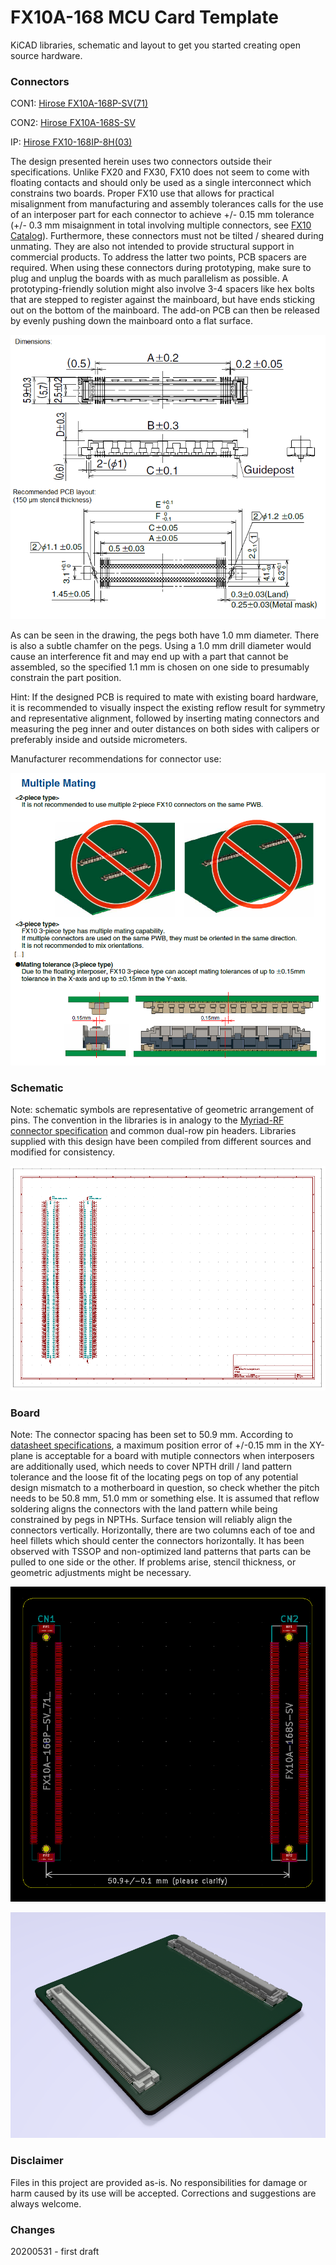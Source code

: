 # FX10A-168 MCU Card Template #

KiCAD libraries, schematic and layout to get you started creating open source hardware.

### Connectors ###

CON1: [Hirose FX10A-168P-SV(71)](https://www.hirose.com/product/p/CL0570-0044-8-71?lang=en)

CON2: [Hirose FX10A-168S-SV](https://www.hirose.com/product/p/CL0570-0244-7-00?lang=en)

IP: [Hirose FX10-168IP-8H(03)](https://www.mouser.de/datasheet/2/185/FX10_CL0608-0003-9-03_2d-1615410.pdf)

The design presented herein uses two connectors outside their specifications. Unlike FX20 and FX30, FX10 does not seem to come with floating contacts and should only be used as a single interconnect which constrains two boards. Proper FX10 use that allows for practical misalignment from manufacturing and assembly tolerances calls for the use of an interposer part for each connector to achieve +/- 0.15 mm tolerance (+/- 0.3 mm misaignment in total involving multiple connectors, see [FX10 Catalog](https://www.hirose.com/product/series/catalogdownload?category=FX10)). 
Furthermore, these connectors must not be tilted / sheared during unmating. They are also not intended to provide structural support in commercial products. To address the latter two points, PCB spacers are required. When using these connectors during prototyping, make sure to plug and unplug the boards with as much parallelism as possible. A prototyping-friendly solution might also involve 3-4 spacers like hex bolts that are stepped to register against the mainboard, but have ends sticking out on the bottom of the mainboard. The add-on PCB can then be released by evenly pushing down the mainboard onto a flat surface. 

![FX10 dimensions](doc/FX10_dimensions_tolerances.png)

As can be seen in the drawing, the pegs both have 1.0 mm diameter. There is also a subtle chamfer on the pegs. Using a 1.0 mm drill diameter would cause an interference fit and may end up with a part that cannot be assembled, so the specified 1.1 mm is chosen on one side to presumably constrain the part position. 

Hint: If the designed PCB is required to mate with existing board hardware, it is recommended to visually inspect the existing reflow result for symmetry and representative alignment, followed by inserting mating connectors and measuring the peg inner and 
outer distances on both sides with calipers or preferably inside and outside micrometers.

Manufacturer recommendations for connector use:

![FX10 use and tolerances](doc/FX10_mating.png)


### Schematic ###

Note: schematic symbols are representative of geometric arrangement of pins. The convention in the libraries is in analogy to the [Myriad-RF connector specification](https://wiki.myriadrf.org/RFDIO) and common dual-row pin headers. Libraries supplied with this design have been compiled from different sources and modified for consistency.

![schematic view](doc/20200531_sch.png)

### Board ###

Note: The connector spacing has been set to 50.9 mm. According to [datasheet specifications](http://www.farnell.com/datasheets/2691101.pdf), a maximum position error of +/-0.15 mm in the XY-plane is acceptable for a board with mutiple connectors when interposers are additionally used, which needs to cover NPTH drill / land pattern tolerance and the loose fit of the locating pegs on top of any potential design mismatch to a motherboard in question, so check whether the pitch needs to be 50.8 mm, 51.0 mm or something else. It is assumed that reflow soldering aligns the connectors with the land pattern while being constrained by pegs in NPTHs. Surface tension will reliably align the connectors vertically. Horizontally, there are two columns each of toe and heel fillets which should center the connectors horizontally. It has been observed with TSSOP and non-optimized land patterns that parts can be pulled to one side or the other. If problems arise, stencil thickness, or geometric adjustments might be necessary.

![layout view](doc/20200531_board.png)

![layout view](doc/20200531_render_i.png)

### Disclaimer ###

Files in this project are provided as-is. No responsibilities for damage or harm caused by its use will be accepted.
Corrections and suggestions are always welcome. 

### Changes ###
20200531 - first draft
